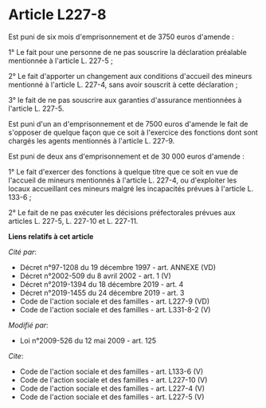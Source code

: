 # Article L227-8

Est puni de six mois d'emprisonnement et de 3750 euros d'amende : 

1° Le fait pour une personne de ne pas souscrire la déclaration préalable mentionnée à l'article L. 227-5 ; 

2° Le fait d'apporter un changement aux conditions d'accueil des mineurs mentionné à l'article L. 227-4, sans avoir souscrit
à cette déclaration ; 

3° le fait de ne pas souscrire aux garanties d'assurance mentionnées à l'article L. 227-5. 

Est puni d'un an d'emprisonnement et de 7500 euros d'amende le fait de s'opposer de quelque façon que ce soit à l'exercice
des fonctions dont sont chargés les agents mentionnés à l'article L. 227-9. 

Est puni de deux ans d'emprisonnement et de 30 000 euros d'amende : 

1° Le fait d'exercer des fonctions à quelque titre que ce soit en vue de l'accueil de mineurs mentionnés à l'article L.
227-4, ou d'exploiter les locaux accueillant ces mineurs malgré les incapacités prévues à l'article L. 133-6 ; 

2° Le fait de ne pas exécuter les décisions préfectorales prévues aux articles L. 227-5, L. 227-10 et L. 227-11.

**Liens relatifs à cet article**

_Cité par_:

  - Décret n°97-1208 du 19 décembre 1997 - art. ANNEXE (VD)
  - Décret n°2002-509 du 8 avril 2002 - art. 1 (V)
  - Décret n°2019-1394 du 18 décembre 2019 - art. 4
  - Décret n°2019-1455 du 24 décembre 2019 - art. 3
  - Code de l'action sociale et des familles - art. L227-9 (VD)
  - Code de l'action sociale et des familles - art. L331-8-2 (V)

_Modifié par_:

  - Loi n°2009-526 du 12 mai 2009 - art. 125

_Cite_:

  - Code de l'action sociale et des familles - art. L133-6 (V)
  - Code de l'action sociale et des familles - art. L227-10 (V)
  - Code de l'action sociale et des familles - art. L227-4 (V)
  - Code de l'action sociale et des familles - art. L227-5 (V)
